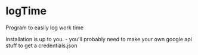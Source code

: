 # logTime
Program to easily log work time

Installation is up to you. - you'll probably need to make your own google api stuff to get a credentials.json